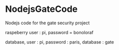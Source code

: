 # NodejsGateCode
Nodejs code for the gate security project  

raspeberry user : pi, password = bonoloraf

database, user : pi, password : paris, database : gate
